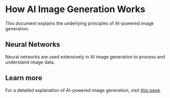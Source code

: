 # How AI Image Generation Works

This document explains the underlying principles of AI-powered image generation.

## Neural Networks
Neural networks are used extensively in AI image generation to process and understand image data.

## Learn more
For a detailed explanation of AI-powered image generation, visit [this page](https://undress.app/github2).
